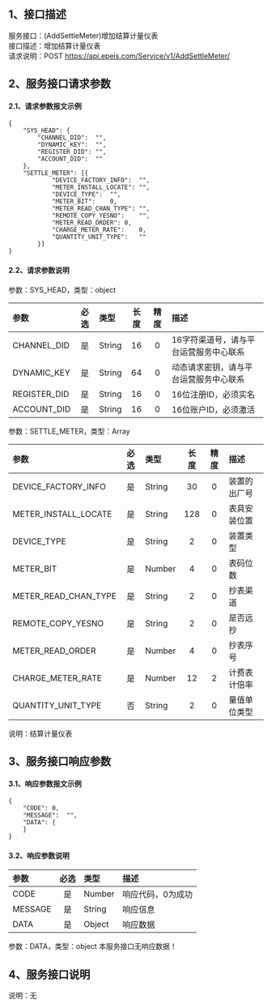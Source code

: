 ## 1、接口描述  
服务接口：(AddSettleMeter)增加结算计量仪表  
接口描述：增加结算计量仪表  
请求说明：POST https://api.epeis.com/Service/v1/AddSettleMeter/  
  
## 2、服务接口请求参数  
#### 2.1、请求参数报文示例  
~~~  
{
	"SYS_HEAD":	{
		"CHANNEL_DID":	"",
		"DYNAMIC_KEY":	"",
		"REGISTER_DID":	"",
		"ACCOUNT_DID":	""
	},
	"SETTLE_METER":	[{
			"DEVICE_FACTORY_INFO":	"",
			"METER_INSTALL_LOCATE":	"",
			"DEVICE_TYPE":	"",
			"METER_BIT":	0,
			"METER_READ_CHAN_TYPE":	"",
			"REMOTE_COPY_YESNO":	"",
			"METER_READ_ORDER":	0,
			"CHARGE_METER_RATE":	0,
			"QUANTITY_UNIT_TYPE":	""
		}]
}  
~~~  
#### 2.2、请求参数说明  
参数：SYS_HEAD，类型：object  
  
| 参数 | 必选 | 类型 | 长度 | 精度 | 描述 |  
| :----------------- | :----: | :-------- | :----: | :----: | :---------------- |  
| CHANNEL_DID | 是 | String | 16 | 0 | 16字符渠道号，请与平台运营服务中心联系 |  
| DYNAMIC_KEY | 是 | String | 64 | 0 | 动态请求密钥，请与平台运营服务中心联系 |  
| REGISTER_DID      |  是  | String   | 16 | 0 | 16位注册ID，必须实名 |  
| ACCOUNT_DID       |  是  | String   | 16 | 0 | 16位账户ID，必须激活 |  
  
参数：SETTLE_METER，类型：Array  
  
| 参数              | 必选 | 类型     | 长度 | 精度 | 描述             |  
| :----------------- | :----: | :-------- | :----: | :----: | :---------------- |  
| DEVICE_FACTORY_INFO |  是  | String   | 30 | 0 | 装置的出厂号 |  
| METER_INSTALL_LOCATE |  是  | String   | 128 | 0 | 表具安装位置 |  
| DEVICE_TYPE |  是  | String   | 2 | 0 | 装置类型 |  
| METER_BIT |  是  | Number   | 4 | 0 | 表码位数 |  
| METER_READ_CHAN_TYPE |  是  | String   | 2 | 0 | 抄表渠道 |  
| REMOTE_COPY_YESNO |  是  | String   | 2 | 0 | 是否远抄 |  
| METER_READ_ORDER |  是  | Number   | 4 | 0 | 抄表序号 |  
| CHARGE_METER_RATE |  是  | Number   | 12 | 2 | 计费表计倍率 |  
| QUANTITY_UNIT_TYPE |  否  | String   | 2 | 0 | 量值单位类型 |  
  
说明：结算计量仪表  
  
## 3、服务接口响应参数  
#### 3.1、响应参数报文示例  
~~~  
{
	"CODE":	0,
	"MESSAGE":	"",
	"DATA":	{
	}
}  
~~~  
#### 3.2、响应参数说明  
  
| 参数              | 必选 | 类型     | 描述             |  
| :----------------- | :----: | :-------- | :---------------- |  
| CODE | 是 | Number | 响应代码，0为成功 |  
| MESSAGE | 是 | String | 响应信息 |  
| DATA | 是 | Object | 响应数据 |  
  
参数：DATA，类型：object 本服务接口无响应数据！  
## 4、服务接口说明  
说明：无  
